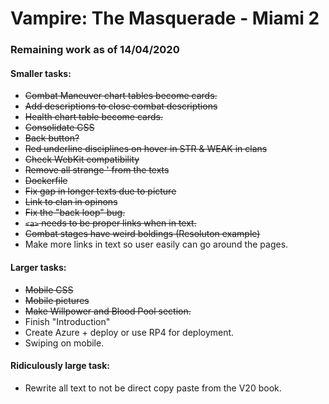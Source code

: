 # Vampire: The Masquerade - Miami 2

### Remaining work as of 14/04/2020
#### Smaller tasks:
- ~~Combat Maneuver chart tables become cards.~~
- ~~Add descriptions to close combat descriptions~~
- ~~Health chart table become cards.~~
- ~~Consolidate CSS~~
- ~~Back button?~~
- ~~Red underline disciplines on hover in STR & WEAK in clans~~
- ~~Check WebKit compatibility~~
- ~~Remove all strange ' from the texts~~
- ~~Dockerfile~~
- ~~Fix gap in longer texts due to picture~~
- ~~Link to clan in opinons~~
- ~~Fix the "back loop" bug.~~
- ~~`<a>` needs to be proper links when in text.~~
- ~~Combat stages have weird boldings (Resoluton example)~~
- Make more links in text so user easily can go around the pages.

#### Larger tasks:
- ~~Mobile CSS~~
- ~~Mobile pictures~~
- ~~Make Willpower and Blood Pool section.~~
- Finish "Introduction"
- Create Azure + deploy or use RP4 for deployment.
- Swiping on mobile.

#### Ridiculously large task:
- Rewrite all text to not be direct copy paste from the V20 book.
